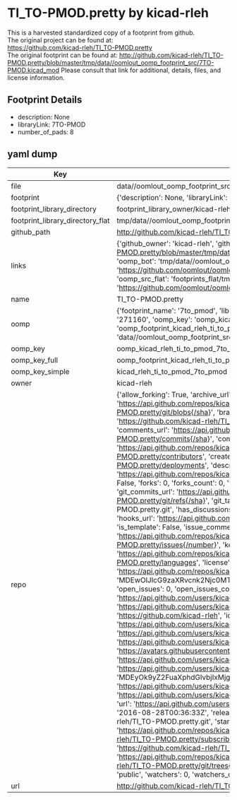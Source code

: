 # TI_TO-PMOD.pretty by kicad-rleh  
This is a harvested standardized copy of a footprint from github.  
The original project can be found at:  
https://github.com/kicad-rleh/TI_TO-PMOD.pretty  
The original footprint can be found at:
http://github.com/kicad-rleh/TI_TO-PMOD.pretty/blob/master/tmp/data//oomlout_oomp_footprint_src/7TO-PMOD.kicad_mod
Please consult that link for additional, details, files, and license information.  
## Footprint Details
* description: None  
* libraryLink: 7TO-PMOD  
* number_of_pads: 8  
## yaml dump  
| Key | Value |  
| --- | --- |  
| file | data//oomlout_oomp_footprint_src/TI_TO-PMOD.pretty/7TO-PMOD.kicad_mod |  
| footprint | {'description': None, 'libraryLink': '7TO-PMOD', 'number_of_pads': 8} |  
| footprint_library_directory | footprint_library_owner/kicad-rleh_TI_TO-PMOD.pretty |  
| footprint_library_directory_flat | tmp/data//oomlout_oomp_footprint_src/footprints_flat/kicad_rleh_ti_to_pmod_7to_pmod/working |  
| github_path | http://github.com/kicad-rleh/TI_TO-PMOD.pretty/blob/master/tmp/data//oomlout_oomp_footprint_src/7TO-PMOD.kicad_mod |  
| links | {'github_owner': 'kicad-rleh', 'github_repo_name': 'TI_TO-PMOD.pretty', 'github_src': 'http://github.com/kicad-rleh/TI_TO-PMOD.pretty/blob/master/tmp/data//oomlout_oomp_footprint_src/7TO-PMOD.kicad_mod', 'github_src_repo': 'https://github.com/kicad-rleh/TI_TO-PMOD.pretty', 'oomp_bot': 'tmp/data//oomlout_oomp_footprint_src/footprints/kicad_rleh_ti_to_pmod_7to_pmod/working', 'oomp_bot_github': 'https://github.com/oomlout/oomlout_oomp_footprint_bot/tree/main/tmp/data//oomlout_oomp_footprint_src/footprints/kicad_rleh_ti_to_pmod_7to_pmod/working', 'oomp_src_flat': 'footprints_flat/tmp/data//oomlout_oomp_footprint_src/footprints_flat/kicad_rleh_ti_to_pmod_7to_pmod/working', 'oomp_src_flat_github': 'https://github.com/oomlout/oomlout_oomp_footprint_src/tree/main/tmp/data//oomlout_oomp_footprint_src/footprints_flat/kicad_rleh_ti_to_pmod_7to_pmod/working'} |  
| name | TI_TO-PMOD.pretty |  
| oomp | {'footprint_name': '7to_pmod', 'library_name': 'ti_to_pmod', 'md5': '271160558d59bd139e7c83017caaad3d', 'md5_10': '271160558d', 'md5_5': '27116', 'md5_6': '271160', 'oomp_key': 'oomp_kicad_rleh_ti_to_pmod_7to_pmod', 'oomp_key_extra': 'oomp_footprint_kicad_rleh_ti_to_pmod_7to_pmod', 'oomp_key_full': 'oomp_footprint_kicad_rleh_ti_to_pmod_7to_pmod_271160', 'oomp_key_simple': 'kicad_rleh_ti_to_pmod_7to_pmod', 'original_filename': 'data//oomlout_oomp_footprint_src/TI_TO-PMOD.pretty/7TO-PMOD.kicad_mod', 'owner_name': 'kicad_rleh'} |  
| oomp_key | oomp_kicad_rleh_ti_to_pmod_7to_pmod |  
| oomp_key_full | oomp_footprint_kicad_rleh_ti_to_pmod_7to_pmod |  
| oomp_key_simple | kicad_rleh_ti_to_pmod_7to_pmod |  
| owner | kicad-rleh |  
| repo | {'allow_forking': True, 'archive_url': 'https://api.github.com/repos/kicad-rleh/TI_TO-PMOD.pretty/{archive_format}{/ref}', 'archived': False, 'assignees_url': 'https://api.github.com/repos/kicad-rleh/TI_TO-PMOD.pretty/assignees{/user}', 'blobs_url': 'https://api.github.com/repos/kicad-rleh/TI_TO-PMOD.pretty/git/blobs{/sha}', 'branches_url': 'https://api.github.com/repos/kicad-rleh/TI_TO-PMOD.pretty/branches{/branch}', 'clone_url': 'https://github.com/kicad-rleh/TI_TO-PMOD.pretty.git', 'collaborators_url': 'https://api.github.com/repos/kicad-rleh/TI_TO-PMOD.pretty/collaborators{/collaborator}', 'comments_url': 'https://api.github.com/repos/kicad-rleh/TI_TO-PMOD.pretty/comments{/number}', 'commits_url': 'https://api.github.com/repos/kicad-rleh/TI_TO-PMOD.pretty/commits{/sha}', 'compare_url': 'https://api.github.com/repos/kicad-rleh/TI_TO-PMOD.pretty/compare/{base}...{head}', 'contents_url': 'https://api.github.com/repos/kicad-rleh/TI_TO-PMOD.pretty/contents/{+path}', 'contributors_url': 'https://api.github.com/repos/kicad-rleh/TI_TO-PMOD.pretty/contributors', 'created_at': '2016-08-28T00:34:17Z', 'default_branch': 'master', 'deployments_url': 'https://api.github.com/repos/kicad-rleh/TI_TO-PMOD.pretty/deployments', 'description': ' KiCAD Footprints: TI Simple Switcher TO-PMOD Footprint(s)', 'disabled': False, 'downloads_url': 'https://api.github.com/repos/kicad-rleh/TI_TO-PMOD.pretty/downloads', 'events_url': 'https://api.github.com/repos/kicad-rleh/TI_TO-PMOD.pretty/events', 'fork': False, 'forks': 0, 'forks_count': 0, 'forks_url': 'https://api.github.com/repos/kicad-rleh/TI_TO-PMOD.pretty/forks', 'full_name': 'kicad-rleh/TI_TO-PMOD.pretty', 'git_commits_url': 'https://api.github.com/repos/kicad-rleh/TI_TO-PMOD.pretty/git/commits{/sha}', 'git_refs_url': 'https://api.github.com/repos/kicad-rleh/TI_TO-PMOD.pretty/git/refs{/sha}', 'git_tags_url': 'https://api.github.com/repos/kicad-rleh/TI_TO-PMOD.pretty/git/tags{/sha}', 'git_url': 'git://github.com/kicad-rleh/TI_TO-PMOD.pretty.git', 'has_discussions': False, 'has_downloads': True, 'has_issues': True, 'has_pages': False, 'has_projects': True, 'has_wiki': True, 'homepage': None, 'hooks_url': 'https://api.github.com/repos/kicad-rleh/TI_TO-PMOD.pretty/hooks', 'html_url': 'https://github.com/kicad-rleh/TI_TO-PMOD.pretty', 'id': 66741891, 'is_template': False, 'issue_comment_url': 'https://api.github.com/repos/kicad-rleh/TI_TO-PMOD.pretty/issues/comments{/number}', 'issue_events_url': 'https://api.github.com/repos/kicad-rleh/TI_TO-PMOD.pretty/issues/events{/number}', 'issues_url': 'https://api.github.com/repos/kicad-rleh/TI_TO-PMOD.pretty/issues{/number}', 'keys_url': 'https://api.github.com/repos/kicad-rleh/TI_TO-PMOD.pretty/keys{/key_id}', 'labels_url': 'https://api.github.com/repos/kicad-rleh/TI_TO-PMOD.pretty/labels{/name}', 'language': None, 'languages_url': 'https://api.github.com/repos/kicad-rleh/TI_TO-PMOD.pretty/languages', 'license': None, 'merges_url': 'https://api.github.com/repos/kicad-rleh/TI_TO-PMOD.pretty/merges', 'milestones_url': 'https://api.github.com/repos/kicad-rleh/TI_TO-PMOD.pretty/milestones{/number}', 'mirror_url': None, 'name': 'TI_TO-PMOD.pretty', 'network_count': 0, 'node_id': 'MDEwOlJlcG9zaXRvcnk2Njc0MTg5MQ==', 'notifications_url': 'https://api.github.com/repos/kicad-rleh/TI_TO-PMOD.pretty/notifications{?since,all,participating}', 'open_issues': 0, 'open_issues_count': 0, 'organization': {'avatar_url': 'https://avatars.githubusercontent.com/u/21282019?v=4', 'events_url': 'https://api.github.com/users/kicad-rleh/events{/privacy}', 'followers_url': 'https://api.github.com/users/kicad-rleh/followers', 'following_url': 'https://api.github.com/users/kicad-rleh/following{/other_user}', 'gists_url': 'https://api.github.com/users/kicad-rleh/gists{/gist_id}', 'gravatar_id': '', 'html_url': 'https://github.com/kicad-rleh', 'id': 21282019, 'login': 'kicad-rleh', 'node_id': 'MDEyOk9yZ2FuaXphdGlvbjIxMjgyMDE5', 'organizations_url': 'https://api.github.com/users/kicad-rleh/orgs', 'received_events_url': 'https://api.github.com/users/kicad-rleh/received_events', 'repos_url': 'https://api.github.com/users/kicad-rleh/repos', 'site_admin': False, 'starred_url': 'https://api.github.com/users/kicad-rleh/starred{/owner}{/repo}', 'subscriptions_url': 'https://api.github.com/users/kicad-rleh/subscriptions', 'type': 'Organization', 'url': 'https://api.github.com/users/kicad-rleh'}, 'owner': {'avatar_url': 'https://avatars.githubusercontent.com/u/21282019?v=4', 'events_url': 'https://api.github.com/users/kicad-rleh/events{/privacy}', 'followers_url': 'https://api.github.com/users/kicad-rleh/followers', 'following_url': 'https://api.github.com/users/kicad-rleh/following{/other_user}', 'gists_url': 'https://api.github.com/users/kicad-rleh/gists{/gist_id}', 'gravatar_id': '', 'html_url': 'https://github.com/kicad-rleh', 'id': 21282019, 'login': 'kicad-rleh', 'node_id': 'MDEyOk9yZ2FuaXphdGlvbjIxMjgyMDE5', 'organizations_url': 'https://api.github.com/users/kicad-rleh/orgs', 'received_events_url': 'https://api.github.com/users/kicad-rleh/received_events', 'repos_url': 'https://api.github.com/users/kicad-rleh/repos', 'site_admin': False, 'starred_url': 'https://api.github.com/users/kicad-rleh/starred{/owner}{/repo}', 'subscriptions_url': 'https://api.github.com/users/kicad-rleh/subscriptions', 'type': 'Organization', 'url': 'https://api.github.com/users/kicad-rleh'}, 'private': False, 'pulls_url': 'https://api.github.com/repos/kicad-rleh/TI_TO-PMOD.pretty/pulls{/number}', 'pushed_at': '2016-08-28T00:36:33Z', 'releases_url': 'https://api.github.com/repos/kicad-rleh/TI_TO-PMOD.pretty/releases{/id}', 'size': 0, 'ssh_url': 'git@github.com:kicad-rleh/TI_TO-PMOD.pretty.git', 'stargazers_count': 0, 'stargazers_url': 'https://api.github.com/repos/kicad-rleh/TI_TO-PMOD.pretty/stargazers', 'statuses_url': 'https://api.github.com/repos/kicad-rleh/TI_TO-PMOD.pretty/statuses/{sha}', 'subscribers_count': 2, 'subscribers_url': 'https://api.github.com/repos/kicad-rleh/TI_TO-PMOD.pretty/subscribers', 'subscription_url': 'https://api.github.com/repos/kicad-rleh/TI_TO-PMOD.pretty/subscription', 'svn_url': 'https://github.com/kicad-rleh/TI_TO-PMOD.pretty', 'tags_url': 'https://api.github.com/repos/kicad-rleh/TI_TO-PMOD.pretty/tags', 'teams_url': 'https://api.github.com/repos/kicad-rleh/TI_TO-PMOD.pretty/teams', 'temp_clone_token': None, 'topics': [], 'trees_url': 'https://api.github.com/repos/kicad-rleh/TI_TO-PMOD.pretty/git/trees{/sha}', 'updated_at': '2016-08-28T00:34:17Z', 'url': 'https://api.github.com/repos/kicad-rleh/TI_TO-PMOD.pretty', 'visibility': 'public', 'watchers': 0, 'watchers_count': 0, 'web_commit_signoff_required': False} |  
| url | http://github.com/kicad-rleh/TI_TO-PMOD.pretty |  

